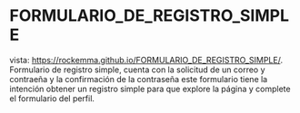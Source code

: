 # FORMULARIO_DE_REGISTRO_SIMPLE
vista: https://rockemma.github.io/FORMULARIO_DE_REGISTRO_SIMPLE/.
 Formulario de registro simple, cuenta con la solicitud de un correo y contraeña y la confirmación de la contraseña este formulario tiene la intención obtener un registro simple para que explore la página y complete el formulario del perfil.
